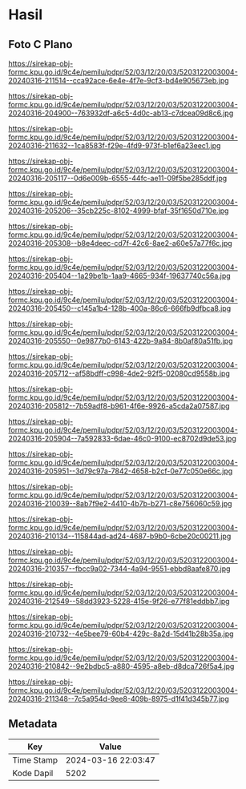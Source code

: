 # Hasil

## Foto C Plano

https://sirekap-obj-formc.kpu.go.id/9c4e/pemilu/pdpr/52/03/12/20/03/5203122003004-20240316-211514--cca92ace-6e4e-4f7e-9cf3-bd4e905673eb.jpg

https://sirekap-obj-formc.kpu.go.id/9c4e/pemilu/pdpr/52/03/12/20/03/5203122003004-20240316-204900--763932df-a6c5-4d0c-ab13-c7dcea09d8c6.jpg

https://sirekap-obj-formc.kpu.go.id/9c4e/pemilu/pdpr/52/03/12/20/03/5203122003004-20240316-211632--1ca8583f-f29e-4fd9-973f-b1ef6a23eec1.jpg

https://sirekap-obj-formc.kpu.go.id/9c4e/pemilu/pdpr/52/03/12/20/03/5203122003004-20240316-205117--0d6e009b-6555-44fc-ae11-09f5be285ddf.jpg

https://sirekap-obj-formc.kpu.go.id/9c4e/pemilu/pdpr/52/03/12/20/03/5203122003004-20240316-205206--35cb225c-8102-4999-bfaf-35f1650d710e.jpg

https://sirekap-obj-formc.kpu.go.id/9c4e/pemilu/pdpr/52/03/12/20/03/5203122003004-20240316-205308--b8e4deec-cd7f-42c6-8ae2-a60e57a77f6c.jpg

https://sirekap-obj-formc.kpu.go.id/9c4e/pemilu/pdpr/52/03/12/20/03/5203122003004-20240316-205404--1a29be1b-1aa9-4665-934f-19637740c56a.jpg

https://sirekap-obj-formc.kpu.go.id/9c4e/pemilu/pdpr/52/03/12/20/03/5203122003004-20240316-205450--c145a1b4-128b-400a-86c6-666fb9dfbca8.jpg

https://sirekap-obj-formc.kpu.go.id/9c4e/pemilu/pdpr/52/03/12/20/03/5203122003004-20240316-205550--0e9877b0-6143-422b-9a84-8b0af80a51fb.jpg

https://sirekap-obj-formc.kpu.go.id/9c4e/pemilu/pdpr/52/03/12/20/03/5203122003004-20240316-205712--af58bdff-c998-4de2-92f5-02080cd9558b.jpg

https://sirekap-obj-formc.kpu.go.id/9c4e/pemilu/pdpr/52/03/12/20/03/5203122003004-20240316-205812--7b59adf8-b961-4f6e-9926-a5cda2a07587.jpg

https://sirekap-obj-formc.kpu.go.id/9c4e/pemilu/pdpr/52/03/12/20/03/5203122003004-20240316-205904--7a592833-6dae-46c0-9100-ec8702d9de53.jpg

https://sirekap-obj-formc.kpu.go.id/9c4e/pemilu/pdpr/52/03/12/20/03/5203122003004-20240316-205951--3d79c97a-7842-4658-b2cf-0e77c050e66c.jpg

https://sirekap-obj-formc.kpu.go.id/9c4e/pemilu/pdpr/52/03/12/20/03/5203122003004-20240316-210039--8ab7f9e2-4410-4b7b-b271-c8e756060c59.jpg

https://sirekap-obj-formc.kpu.go.id/9c4e/pemilu/pdpr/52/03/12/20/03/5203122003004-20240316-210134--115844ad-ad24-4687-b9b0-6cbe20c00211.jpg

https://sirekap-obj-formc.kpu.go.id/9c4e/pemilu/pdpr/52/03/12/20/03/5203122003004-20240316-210357--fbcc9a02-7344-4a94-9551-ebbd8aafe870.jpg

https://sirekap-obj-formc.kpu.go.id/9c4e/pemilu/pdpr/52/03/12/20/03/5203122003004-20240316-212549--58dd3923-5228-415e-9f26-e77f81eddbb7.jpg

https://sirekap-obj-formc.kpu.go.id/9c4e/pemilu/pdpr/52/03/12/20/03/5203122003004-20240316-210732--4e5bee79-60b4-429c-8a2d-15d41b28b35a.jpg

https://sirekap-obj-formc.kpu.go.id/9c4e/pemilu/pdpr/52/03/12/20/03/5203122003004-20240316-210842--9e2bdbc5-a880-4595-a8eb-d8dca726f5a4.jpg

https://sirekap-obj-formc.kpu.go.id/9c4e/pemilu/pdpr/52/03/12/20/03/5203122003004-20240316-211348--7c5a954d-9ee8-409b-8975-d1f41d345b77.jpg


## Metadata

| Key        | Value               |
| ---------- | ------------------- |
| Time Stamp | 2024-03-16 22:03:47 |
| Kode Dapil | 5202                |



